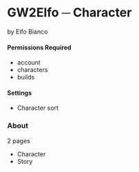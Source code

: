 # GW2Elfo ─ Character
by Elfo Bianco

#### Permissions Required
* account
* characters
* builds

#### Settings
* Character sort

### About
2 pages
* Character
* Story
